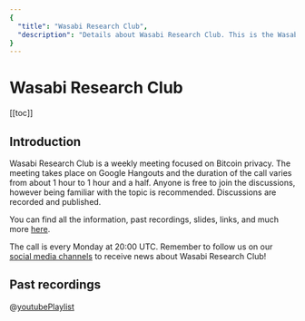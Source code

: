 ```yaml
---
{
  "title": "Wasabi Research Club",
  "description": "Details about Wasabi Research Club. This is the Wasabi documentation, an archive of knowledge about the open-source, non-custodial and privacy-focused Bitcoin wallet for desktop."
}
---
```


# Wasabi Research Club

[[toc]]

## Introduction

Wasabi Research Club is a weekly meeting focused on Bitcoin privacy.
The meeting takes place on Google Hangouts and the duration of the call varies from about 1 hour to 1 hour and a half.
Anyone is free to join the discussions, however being familiar with the topic is recommended.
Discussions are recorded and published.

You can find all the information, past recordings, slides, links, and much more [here](https://github.com/zkSNACKs/WasabiResearchClub/).

The call is every Monday at 20:00 UTC.
Remember to follow us on our [social media channels](/FAQ/FAQ-Introduction.md#where-can-i-find-wasabi-wallet-on-social-media) to receive news about Wasabi Research Club!

## Past recordings

@[youtubePlaylist](PLPwc75tPMdsgTYlu9dJZlosCm0s7WmIpF)
